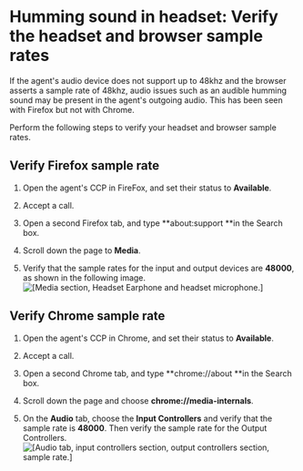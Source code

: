 # Humming sound in headset: Verify the headset and browser sample rates<a name="verify-sample-rate"></a>

If the agent's audio device does not support up to 48khz and the browser asserts a sample rate of 48khz, audio issues such as an audible humming sound may be present in the agent's outgoing audio\. This has been seen with Firefox but not with Chrome\. 

Perform the following steps to verify your headset and browser sample rates\.

## Verify Firefox sample rate<a name="verify-firefox-samplerate"></a>

1. Open the agent's CCP in FireFox, and set their status to **Available**\.

1. Accept a call\.

1. Open a second Firefox tab, and type **about:support **in the Search box\.

1. Scroll down the page to **Media**\.

1. Verify that the sample rates for the input and output devices are **48000**, as shown in the following image\.  
![\[Media section, Headset Earphone and headset microphone.\]](http://docs.aws.amazon.com/connect/latest/adminguide/images/firefox-sample-rate.png)

## Verify Chrome sample rate<a name="verify-chrome-samplerate"></a>

1. Open the agent's CCP in Chrome, and set their status to **Available**\.

1. Accept a call\.

1. Open a second Chrome tab, and type **chrome://about **in the Search box\.

1. Scroll down the page and choose **chrome://media\-internals**\.

1. On the **Audio** tab, choose the **Input Controllers** and verify that the sample rate is **48000**\. Then verify the sample rate for the Output Controllers\.   
![\[Audio tab, input controllers section, output controllers section, sample rate.\]](http://docs.aws.amazon.com/connect/latest/adminguide/images/chrome-sample-rate.png)